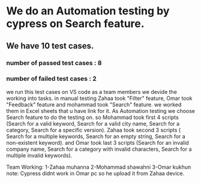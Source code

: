 # We do an Automation testing by cypress on Search feature.
## We have 10 test cases.
### number of passed test cases : 8
### number of failed test cases : 2
we run this test cases on VS code 
as a team members we devide the working into tasks. in manual testing Zahaa took "Filter" feature, Omar took "Feedback" feature and mohammad took "Search" feature.
we worked them in Excel sheets that u have link for it.
As Automation testing we choose Search feature to do the testing on.
so Mohammad took first 4 scripts (Search for a valid keyword, Search for a valid city name, Search for a category, Search for a specific version).
Zahaa took second 3 scripts ( Search for a multiple keywords, Search for an empty string, Search for a non-existent keyword).
and Omar took last 3 scripts (Search for an invalid company name,  Search for a category with invalid characters,  Search for a multiple invalid keywords).

Team Working:
1-Zahaa muhanna
2-Mohammad shawahni
3-Omar kukhun
note: Cypress didnt work in Omar pc so he upload it from Zahaa device.
